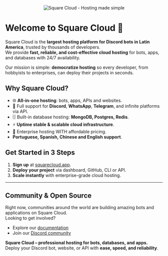 <div align="center">
  <img src="https://cdn.squarecloud.app/assets/github-readme.png" alt="Square Cloud - Hosting made simple" />
</div>

# Welcome to Square Cloud 🚀

Square Cloud is the **largest hosting platform for Discord bots in Latin America**, trusted by thousands of developers.  
We provide **fast, reliable, and cost-effective cloud hosting** for bots, apps, and databases with 24/7 availability.  

Our mission is simple: **democratize hosting** so every developer, from hobbyists to enterprises, can deploy their projects in seconds.  

## Why Square Cloud?  

- 🌐 **All-in-one hosting**: bots, apps, APIs and websites.
- 🤖 Full support for **Discord**, **WhatsApp**, **Telegram**, and infinite platforms via API. 
- 🗄️ Built-in database hosting: **MongoDB, Postgres, Redis**.  
- ⚡ **Uptime stable & scalable cloud infrastructure**.  
- 💸 Enterprise hosting WITH affordable pricing.  
- **Portuguese, Spanish, Chinese and English support**.  

## Get Started in 3 Steps  

1. **Sign up** at [squarecloud.app](https://squarecloud.app/signup).
2. **Deploy your project** via dashboard, GitHub, CLI or API.
3. **Scale instantly** with enterprise-grade cloud hosting.

---

## Community & Open Source  

Right now, communities around the world are building amazing bots and applications on Square Cloud.  
Looking to get involved?  

- Explore our [documentation](https://docs.squarecloud.app)  
- Join our [Discord community](https://discord.gg/squarecloudofc)  

**Square Cloud – professional hosting for bots, databases, and apps.**  
Deploy your Discord bot, website, or API with **ease, speed, and reliability**.  
